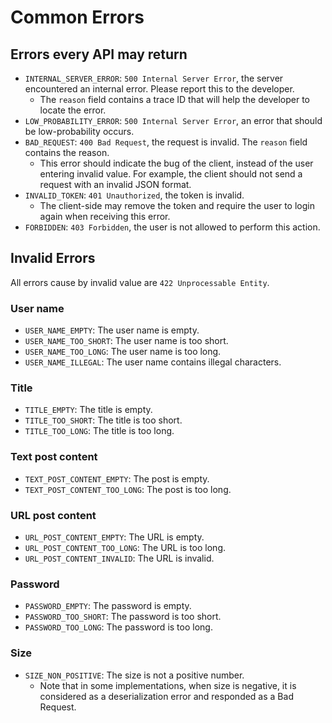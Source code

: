 # Common Errors

## Errors every API may return

- `INTERNAL_SERVER_ERROR`: `500 Internal Server Error`, the server encountered an internal error. Please report this to the developer.
  - The `reason` field contains a trace ID that will help the developer to locate the error.
- `LOW_PROBABILITY_ERROR`: `500 Internal Server Error`, an error that should be low-probability occurs.
- `BAD_REQUEST`: `400 Bad Request`, the request is invalid. The `reason` field contains the reason.
  - This error should indicate the bug of the client, instead of the user entering invalid value. For example, the client should not send a request with an invalid JSON format.
- `INVALID_TOKEN`: `401 Unauthorized`, the token is invalid.
  - The client-side may remove the token and require the user to login again when receiving this error.
- `FORBIDDEN`: `403 Forbidden`, the user is not allowed to perform this action.

## Invalid Errors

All errors cause by invalid value are `422 Unprocessable Entity`.

### User name

- `USER_NAME_EMPTY`: The user name is empty.
- `USER_NAME_TOO_SHORT`: The user name is too short.
- `USER_NAME_TOO_LONG`: The user name is too long.
- `USER_NAME_ILLEGAL`: The user name contains illegal characters.

### Title

- `TITLE_EMPTY`: The title is empty.
- `TITLE_TOO_SHORT`: The title is too short.
- `TITLE_TOO_LONG`: The title is too long.

### Text post content

- `TEXT_POST_CONTENT_EMPTY`: The post is empty.
- `TEXT_POST_CONTENT_TOO_LONG`: The post is too long.

### URL post content

- `URL_POST_CONTENT_EMPTY`: The URL is empty.
- `URL_POST_CONTENT_TOO_LONG`: The URL is too long.
- `URL_POST_CONTENT_INVALID`: The URL is invalid.

### Password

- `PASSWORD_EMPTY`: The password is empty.
- `PASSWORD_TOO_SHORT`: The password is too short.
- `PASSWORD_TOO_LONG`: The password is too long.

### Size

- `SIZE_NON_POSITIVE`: The size is not a positive number.
  - Note that in some implementations, when size is negative, it is considered as a deserialization error and responded as a Bad Request.
